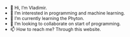 - 👋 Hi, I’m Vladimir.
- 👀 I’m interested in programming and machine learning.
- 🌱 I’m currently learning the Phyton.
- 💞️ I’m looking to collaborate on start of programming.
- 📫 How to reach me? Through this website.

<!---
arionius/arionius is a ✨ special ✨ repository because its `README.md` (this file) appears on your GitHub profile.
You can click the Preview link to take a look at your changes.
--->
